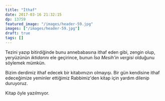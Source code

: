 ```yaml
---
title: "İthaf"
date: 2017-03-16 21:32:15
dp: 13759
featured_image: "/images/header-59.jpg"
images: ["/images/header-59.jpg"]
draft: true
tags: []
---
```


Tezini yazıp bitirdiğinde bunu annebabasına ithaf eden gibi, zengin olup,
yeryüzünün *iktidarını* ele geçirince, bunun *İsa Mesih'in vergisi* olduğunu
söylemek mümkün.

Bizim derdimiz ithaf edecek bir kitabımızın olmayışı. Bir gün kendisine ithaf
edeceğimize yeminler ettiğimiz Rabbimiz'den kitap için yardım dilenip
duruyoruz. 

Kitap öyle yazılmıyor. 


